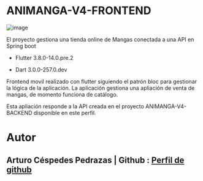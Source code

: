 # ANIMANGA-V4-FRONTEND
![image](https://user-images.githubusercontent.com/93126301/221184782-6428ce4b-7570-4703-a6d5-261470a357ec.png)



El proyecto gestiona una tienda online de Mangas conectada a una API en Spring boot

- Flutter 3.8.0-14.0.pre.2

- Dart 3.0.0-257.0.dev

Frontend movil realizado con flutter siguiendo el patrón bloc para gestionar la lógica de la aplicación. La aplicación gestiona una apliación de venta de mangas, de momento funciona de catálogo.

Esta apliación responde a la API creada en el proyecto ANIMANGA-V4-BACKEND disponible en este perfil.
# Autor
  ## Arturo Céspedes Pedrazas  | Github : [Perfil de github](https://github.com/ArturoCes)
